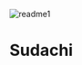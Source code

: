 ![readme1](https://user-images.githubusercontent.com/67347289/132198217-9f3c058e-5948-4d96-92c3-d43062ae396e.png)
<h1>Sudachi</h1>
